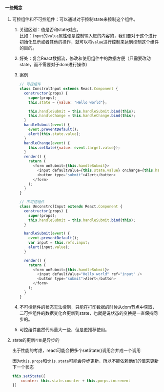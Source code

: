 <!--
 * @Date: 2020-08-31 15:08:26
 * @LastEditors: Lq
 * @LastEditTime: 2020-08-31 15:41:34
 * @FilePath: /learnningNotes/react/index.md
-->
#### 一些概念
1. 可控组件和不可控组件：可以通过对于控制state来控制这个组件。
    1. 关键区别：值是否和state对应。  
        比如：`Input`的`value`属性便是控制输入框的内容的，我们要对于这个进行初始化显示或者其他的操作，就可以将`value`进行控制来达到控制这个组件的目的。
    2. 好处：复合React数据流，修改和使用组件中的数据方便（只需要改动state，而不需要对于dom进行操作）
    3. 案例
        ```js
        // 可控组件
        class ConstrolInput extends React.Component {
          constructor(props) {
            super(props);        
            this.state = {value: "Hello world"};

            this.handleSubmit = this.handleSubmit.bind(this);
            this.handleChange = this.handleChange.bind(this);
          }
          handleSubmit(event) {
            event.preventDefault(); 
            alert(this.state.value);
          }
          handleChange(event) {
            this.setSate({value: event.target.value});
          }
          render() {
            return (
              <form onSubmit={this.handleSubmit}>
                <input defaultValue={this.state.value} onChange={this.handleChange} />
                <button type="submit">Alert</button>
              </form>
            );
          }
        }
        ```

        ```js
        // 不可控组件
        class UnconstrolInput extends React.Component {
          constructor(props) {
            super(props);
            this.handleSubmit = this.handleSubmit.bind(this);
          }

          handleSubmit(event) {
            event.preventDefault();
            var input = this.refs.input;
            alert(input.value);
          }

          render() {
            return (
              <form onSubmit={this.handleSubmit}>
                <input defaultValue="Hello world" ref="input" />
                <button type="submit">Alert</button>
              </form>
            );
          }
        }
        ```
    4. 不可控组件的状态无法控制，只能在打印数据的时候从dom节点中获取，二可控组件的数据变化会更新到state，也就是说状态的变换是一直保持同步的。
    5. 可控组件虽然代码量大一些，但是更推荐使用。

2. state的更新`可能`是异步的

    出于性能的考虑，react可能会把多个setState()调用合并成一个调用

    因为`this.props`和`this.state`可能会异步更新，所以不能依赖他们的值来更新下一个状态

    ```js
    this.setState({
        counter: this.state.counter + this.porps.increment
    })
    ```